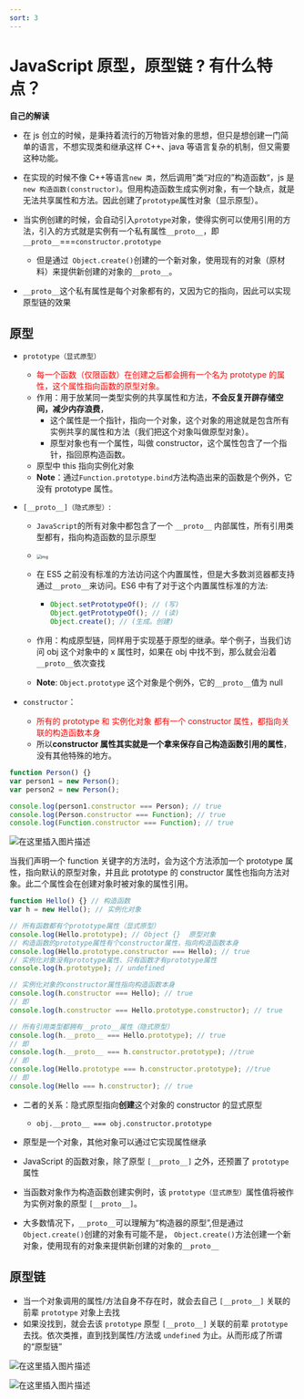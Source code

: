 ```yaml
---
sort: 3
---
```


# JavaScript 原型，原型链 ? 有什么特点？

**自己的解读**

- 在 js 创立的时候，是秉持着流行的万物皆对象的思想，但只是想创建一门简单的语言，不想实现类和继承这样 C++、java 等语言复杂的机制，但又需要这种功能。

- 在实现的时候不像 C++等语言`new 类`，然后调用”类“对应的”构造函数“，js 是`new 构造函数(constructor)`。但用构造函数生成实例对象，有一个缺点，就是无法共享属性和方法。因此创建了`prototype`属性对象（显示原型）。
- 当实例创建的时候，会自动引入`prototype`对象，使得实例可以使用引用的方法，引入的方式就是实例有一个私有属性`__proto__`，即`__proto__`===`constructor.prototype`
  - 但是通过` Object.create()`创建的一个新对象，使用现有的对象（原材料）来提供新创建的对象的`__proto__`。
- `__proto__`这个私有属性是每个对象都有的，又因为它的指向，因此可以实现原型链的效果

## 原型

- `prototype（显式原型）`

  - <span style="color: red;">每一个函数（仅限函数）在创建之后都会拥有一个名为 prototype 的属性，这个属性指向函数的原型对象。</span>
  - 作用：用于放某同一类型实例的共享属性和方法，**不会反复开辟存储空间，减少内存浪费**，
    - 这个属性是一个指针，指向一个对象，这个对象的用途就是包含所有实例共享的属性和方法（我们把这个对象叫做原型对象）。
    - 原型对象也有一个属性，叫做 constructor，这个属性包含了一个指针，指回原构造函数。
  - 原型中 this 指向实例化对象
  - **Note**：通过`Function.prototype.bind`方法构造出来的函数是个例外，它没有 prototype 属性。

- `[__proto__]（隐式原型）`:

  - `JavaScript`的所有对象中都包含了一个 `__proto__` 内部属性，所有引用类型都有，指向构造函数的显示原型

  - <img src="https://img-blog.csdnimg.cn/20190309181753763.png?x-oss-process=image/watermark,type_ZmFuZ3poZW5naGVpdGk,shadow_10,text_aHR0cHM6Ly9ibG9nLmNzZG4ubmV0L3g1NTAzOTIyMzY=,size_16,color_FFFFFF,t_70" alt="img" style="zoom:50%;" />

  - 在 ES5 之前没有标准的方法访问这个内置属性，但是大多数浏览器都支持通过`__proto__`来访问。ES6 中有了对于这个内置属性标准的方法:

    - ```js
      Object.setPrototypeOf(); // (写)
      Object.getPrototypeOf(); // (读)
      Object.create(); // (生成。创建)
      ```

  - 作用：构成原型链，同样用于实现基于原型的继承。举个例子，当我们访问 obj 这个对象中的 x 属性时，如果在 obj 中找不到，那么就会沿着`__proto__`依次查找

  - **Note**: `Object.prototype` 这个对象是个例外，它的`__proto__`值为 null

- `constructor`：

  - <span style="color: red;">所有的 prototype 和 实例化对象 都有一个 constructor 属性，都指向关联的构造函数本身</span>
  - 所以**constructor 属性其实就是一个拿来保存自己构造函数引用的属性**，没有其他特殊的地方。

```js
function Person() {}
var person1 = new Person();
var person2 = new Person();

console.log(person1.constructor === Person); // true
console.log(Person.constructor === Function); // true
console.log(Function.constructor === Function); // true
```

![在这里插入图片描述](https://img-blog.csdnimg.cn/2019052116033342.jpg?x-oss-process=image/watermark,type_ZmFuZ3poZW5naGVpdGk,shadow_10,text_aHR0cHM6Ly9ibG9nLmNzZG4ubmV0L3g1NTAzOTIyMzY=,size_16,color_FFFFFF,t_70)

当我们声明一个 function 关键字的方法时，会为这个方法添加一个 prototype 属性，指向默认的原型对象，并且此 prototype 的 constructor 属性也指向方法对象。此二个属性会在创建对象时被对象的属性引用。

```js
function Hello() {} // 构造函数
var h = new Hello(); // 实例化对象

// 所有函数都有个prototype属性（显式原型）
console.log(Hello.prototype); // Object {}  原型对象
// 构造函数的prototype属性有个constructor属性，指向构造函数本身
console.log(Hello.prototype.constructor === Hello); // true
// 实例化对象没有prototype属性、只有函数才有prototype属性
console.log(h.prototype); // undefined

// 实例化对象的constructor属性指向构造函数本身
console.log(h.constructor === Hello); // true
// 即
console.log(h.constructor === Hello.prototype.constructor); // true

// 所有引用类型都拥有__proto__属性（隐式原型）
console.log(h.__proto__ === Hello.prototype); // true
// 即
console.log(h.__proto__ === h.constructor.prototype); //true
// 即
console.log(Hello.prototype === h.constructor.prototype); //true
// 即
console.log(Hello === h.constructor); // true
```

- 二者的关系：隐式原型指向**创建**这个对象的 constructor 的显式原型

  - `obj.__proto__ === obj.constructor.prototype`

- 原型是一个对象，其他对象可以通过它实现属性继承
- JavaScript 的函数对象，除了原型 `[__proto__]` 之外，还预置了 `prototype` 属性
- 当函数对象作为构造函数创建实例时，该 `prototype（显式原型）`属性值将被作为实例对象的原型 `[__proto__]`。
- 大多数情况下，`__proto__`可以理解为“构造器的原型”,但是通过 `Object.create()`创建的对象有可能不是， `Object.create()`方法创建一个新对象，使用现有的对象来提供新创建的对象的`__proto__`

## 原型链

- 当一个对象调用的属性/方法自身不存在时，就会去自己 `[__proto__]` 关联的前辈 `prototype` 对象上去找
- 如果没找到，就会去该 `prototype` 原型 `[__proto__]` 关联的前辈 `prototype` 去找。依次类推，直到找到属性/方法或 `undefined` 为止。从而形成了所谓的“原型链”

![在这里插入图片描述](https://img-blog.csdnimg.cn/94300021f9424ee185a5f70ba9f604ad.png?x-oss-process=image/watermark,type_ZmFuZ3poZW5naGVpdGk,shadow_10,text_aHR0cHM6Ly9ibG9nLmNzZG4ubmV0L3g1NTAzOTIyMzY=,size_16,color_FFFFFF,t_70#pic_center)

![在这里插入图片描述](https://img-blog.csdnimg.cn/0c47393c73724a9f8774ed29820982ed.png?x-oss-process=image/watermark,type_ZmFuZ3poZW5naGVpdGk,shadow_10,text_aHR0cHM6Ly9ibG9nLmNzZG4ubmV0L3g1NTAzOTIyMzY=,size_16,color_FFFFFF,t_70#pic_center)
